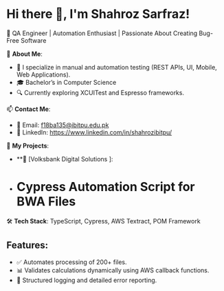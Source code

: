 # Hi there 👋, I'm Shahroz Sarfraz!

🎯 QA Engineer | Automation Enthusiast | Passionate About Creating Bug-Free Software 

🌟 **About Me**:
- 🚀 I specialize in manual and automation testing (REST APIs, UI, Mobile, Web Applications).
- 🎓 Bachelor’s in Computer Science 
- 🔍 Currently exploring XCUITest and Espresso frameworks.

📫 **Contact Me**:
- 📧 Email: f18ba135@ibitpu.edu.pk
- 💼 LinkedIn: https://www.linkedin.com/in/shahrozibitpu/

📂 **My Projects**:
- **🚀 [Volksbank Digital Solutions ]:
- # Cypress Automation Script for BWA Files

🛠 **Tech Stack**: TypeScript, Cypress, AWS Textract, POM Framework

## Features:
- ✅ Automates processing of 200+ files.
- 📊 Validates calculations dynamically using AWS callback functions.
- 📄 Structured logging and detailed error reporting.
